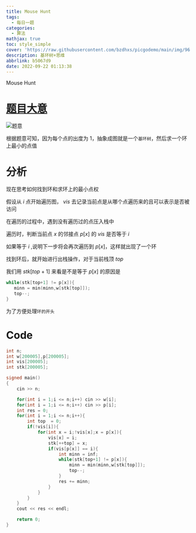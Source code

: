 ```yaml
---
title: Mouse Hunt
tags:
  - 每日一题
categories:
  - 算法
mathjax: true
toc: style_simple
cover: 'https://raw.githubusercontent.com/bzdhxs/picgodemo/main/img/96.JPG'
description: 基环树+思维
abbrlink: b5067d9
date: 2022-09-22 01:13:38
---
```




Mouse Hunt

# [题目大意](http://oj.daimayuan.top/problem/848)

![题意](https://cdn.jsdelivr.net/gh/bzdhxs/picgodemo/img/image-20220921123856286.png)



根据题意可知，因为每个点的出度为 $1$，抽象成图就是一个``基环树``，然后求一个环上最小的点值

# 分析



现在思考如何找到环和求环上的最小点权

假设从 $i$ 点开始遍历图，  $vis$  去记录当前点是从哪个点遍历来的且可以表示是否被访问

 在遍历的过程中，遇到没有遍历过的点压入栈中

遍历时，判断当前点 $x$ 的邻接点 $p[x]$ 的 $vis$ 是否等于 $i$

如果等于 $i$ ,说明下一步将会再次遍历到 $p[x]$，这样就出现了一个环

找到环后，就开始进行出栈操作，对于当前栈顶 $top$

我们用 $stk[top+1]$ 来看是不是等于 $p[x]$ 的原因是

 ```cpp
 while(stk[top+1] != p[x]){
	minn = min(minn,w[stk[top]]);
 	top--;
}
 ```

为了方便处理``环的开头``

#  Code

```cpp
int n;
int w[200005],p[200005];
int vis[200005];
int stk[200005];

signed main()
{
    cin >> n;

    for(int i = 1;i <= n;i++) cin >> w[i];
    for(int i = 1;i <= n;i++) cin >> p[i];
    int res = 0;
    for(int i = 1;i <= n;i++){
        int top  = 0;
        if(!vis[i]){
            for(int x = i;!vis[x];x = p[x]){
                vis[x] = i;
                stk[++top] = x;
                if(vis[p[x]] == i){
                    int minn = inf;
                    while(stk[top+1] != p[x]){
                        minn = min(minn,w[stk[top]]);
                        top--;
                    }
                    res += minn;
                }
            }
        }    
    }
    cout << res << endl;

    return 0;
}
```

